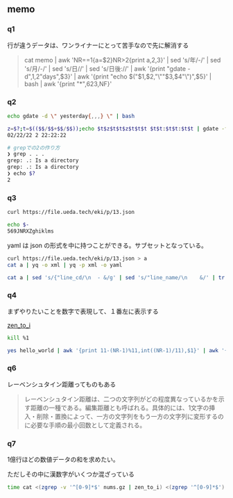 ## memo

### q1
行が違うデータは、ワンライナーにとって苦手なので先に解消する

> cat memo | awk 'NR==1{a=$2}NR>2{print a,$2,$3}' | sed 's/年/-/' | sed 's/月/-/' | sed 's/日//' | sed 's/日後://' | awk '{print "gdate -d",$1,$2"days",$3}' | awk '{print "echo $("$1,$2,"\""$3,$4"\")",$5}' | bash | awk '{print "*",$6$2$3,$NF}'


### q2
``` sh
echo gdate -d \" yesterday{,,,} \" | bash

z=$?;t=$(($$/$$+$$/$$));echo $t$z$t$t$z$t$t$t $t$t:$t$t:$t$t | gdate -f- "+%x %w %T"
02/22/22 2 22:22:22

# grepでの2の作り方
❯ grep . . .
grep: .: Is a directory
grep: .: Is a directory
❯ echo $?
2
```


### q3
``` sh
curl https://file.ueda.tech/eki/p/13.json

echo $-
569JNRXZghiklms
```

yaml は json の形式を中に持つことができる。サブセットとなっている。

``` sh
curl https://file.ueda.tech/eki/p/13.json > a
cat a | yq -o xml | yq -p xml -o yaml

cat a | sed 's/{"line_cd/\n  - &/g' | sed 's/"line_name/\n    &/' | tr -d '"{}[],' | sed 's/:/& /' | sed -E 's/([0-9]+)/"\1"/'
```


### q4
まずやりたいことを数字で表現して、１番左に表示する

[zen_to_i](https://github.com/yoshitsugu/zen_to_i)

``` sh
kill %1

yes hello_world | awk '{print 11-(NR-1)%11,int((NR-1)/11),$1}' | awk '{print $2,substr($3,1,$1),substr($3,$1+1)}' | awk '{for(i=1;i<=$1;i++)printf " ";printf("%s %s",$2,$3);system("sleep 0.1;printf \\\\r")}'
```


### q6
レーベンシュタイン距離ってものもある

> レーベンシュタイン距離は、二つの文字列がどの程度異なっているかを示す距離の一種である。編集距離とも呼ばれる。具体的には、1文字の挿入・削除・置換によって、一方の文字列をもう一方の文字列に変形するのに必要な手順の最小回数として定義される。

### q7
1億行ほどの数値データの和を求めたい。

ただしその中に漢数字がいくつか混ざっている

``` sh
time cat <(zgrep -v '^[0-9]*$' nums.gz | zen_to_i) <(zgrep '^[0-9]*$') | awk '{a+=$1}END{print a}'
```

